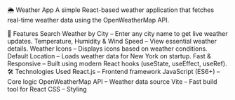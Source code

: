 🌦️ Weather App
A simple React-based weather application that fetches real-time weather data using the OpenWeatherMap API.

🚀 Features
 Search Weather by City – Enter any city name to get live weather updates.
 Temperature, Humidity & Wind Speed – View essential weather details.
 Weather Icons – Displays icons based on weather conditions.
 Default Location – Loads weather data for New York on startup.
 Fast & Responsive – Built using modern React hooks (useState, useEffect, useRef).
🛠️ Technologies Used
React.js – Frontend framework
JavaScript (ES6+) – Core logic
OpenWeatherMap API – Weather data source
Vite – Fast build tool for React
CSS – Styling 
